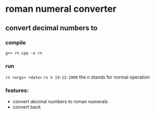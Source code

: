 # roman numeral converter
## convert decimal numbers to 

### compile
```g++ rn.cpp -o rn```
### run
```rn <args> <date>```
```rn n 19-12-2008```
the n stands for normal operation




### features:
* convert decimal numbers to roman numerals
* convert back


